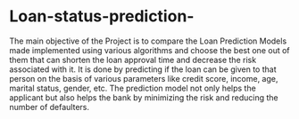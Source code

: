 # Loan-status-prediction-
The main objective of the Project is to compare the Loan Prediction
Models made implemented using various algorithms and choose the best one
out of them that can shorten the loan approval time and decrease the risk
associated with it. It is done by predicting if the loan can be given to that
person on the basis of various parameters like credit score, income, age,
marital status, gender, etc. The prediction model not only helps the
applicant but also helps the bank by minimizing the risk and reducing the
number of defaulters.
